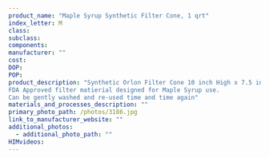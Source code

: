 ```yaml
---
product_name: "Maple Syrup Synthetic Filter Cone, 1 qrt"
index_letter: M
class: 
subclass: 
components:
manufacturer: ""
cost: 
DOP: 
POP: 
product_description: "Synthetic Orlon Filter Cone 10 inch High x 7.5 inch diameter opening
FDA Approved filter matierial designed for Maple Syrup use.
Can be gently washed and re-used time and time again"
materials_and_processes_description: ""
primary_photo_path: /photos/3186.jpg
link_to_manufacturer_website: ""
additional_photos:
  - additional_photo_path: ""
HIMvideos:
---
```

